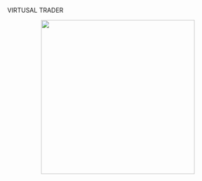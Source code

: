 VIRTUSAL TRADER

<p align="center">
  <img src="https://silverbutton.deviantart.com/art/Titans-Logo-210321139" width="350"/>

</p>
